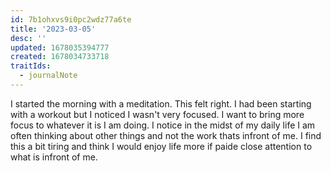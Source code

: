```yaml
---
id: 7b1ohxvs9i0pc2wdz77a6te
title: '2023-03-05'
desc: ''
updated: 1678035394777
created: 1678034733718
traitIds:
  - journalNote
---
```

<!--
This template was applied using the daily journal schema. Edit the [[templates.daily]] note to change this template.
To create your own schemas to auto-apply templates when they match a hierarchy, follow the [schema tutorial](https://blog.dendron.so/notes/P1DL2uXHpKUCa7hLiFbFA/) to get started.
### What would make today great?
### Amazing things that happened today
### How could I have made today even better?
-->
I started the morning with a meditation. This felt right. I had been
starting with a workout but I noticed I wasn't very focused. I want to bring
more focus to whatever it is I am doing. I notice in the midst of my daily
life I am often thinking about other things and not the work thats infront
of me. I find this a bit tiring and think I would enjoy life more if paide close
attention to what is infront of me.



